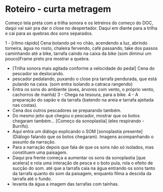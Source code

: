 # Roteiro - curta metragem

Começo tela preta com a trilha sonora e os letreiros do começo do DOC, daqui vai sair pra dar o close no despertador.
Daqui em diante para a trilha e cai para as quebras dos sons separados.

1 - [ritmo rápido] Cena botando pé no chão, acendendo a luz, abrindo torneira, água no rosto, chaleira fervendo, café passando, take dos passos caminhando até a bike, tarrafa caindo na caixa da bike (som diminui um pouco)Frame preto pra mostrar a quebra.
- [Trilha sonora mais agitada conforme a velocidade do pedal] Cena do pescador se deslocando.
- pescador pedalando, puxando o close pra tarrafa pendurada, que está pulando na caixa. 
    (som entra isolando a catraca rangendo)
- Entra os sons do ambiente (aves, árvores com vento, o próprio vento, cachorros de manhã)
3 - Chega na tesoura, para a bike.
4 - A preparação do sapão e da tarrafa (batendo na areia e tarrafa ajeitada nas costas).
- Cena dos outros pescadores se preparando também.
- Do mesmo jeito que chegou o pescador, mostrar que os botos chegaram também... [Começo da sonoplastia] (eles respirando - Burrifo).
- Aqui entra um diálogo explicando o SOM [sonoplastia presente] (Diálogo falando que os botos chegaram). Imagens acompanhando o assunto da narração.
- Para a narração depois que fala de que os sons não só isolados, mas constituem uma paisagem.
- Daqui pra frente começa a aumentar os sons da sonoplastia [que acelera] e rola uma interação de pesca e o boto pula, rola o efeito de sucção do som. até que a tarrafa caia na água entrando os sons tanto da tarrafa quanto do som da paisagem, enquanto filma a descida da tarrafa até o fundo.
- levanta da água a imagem das tarrafas com tainhas.

